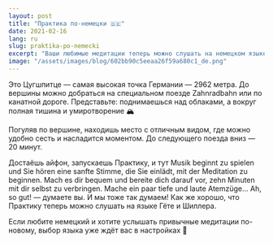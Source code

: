 ```yaml
---
layout: post
title: "Практика по-немецки 🇩🇪"
date: 2021-02-16
lang: ru
slug: praktika-po-nemecki
excerpt: "Ваши любимые медитации теперь можно слушать на немецком языке!"
image: "/assets/images/blog/602bb90c5eeaa26f59a680c1_de.png"
---
```


Это Цугшпитце — самая высокая точка Германии — 2962 метра. До вершины можно добраться на специальном поезде Zahnradbahn или по канатной дороге. Представьте: поднимаешься над облаками, а вокруг полная тишина и умиротворение 🏔

Погуляв по вершине, находишь место с отличным видом, где можно удобно сесть и насладится моментом. До следующего поезда вниз — 20 минут.

Достаёшь айфон, запускаешь Практику, и тут Musik beginnt zu spielen und Sie hören eine sanfte Stimme, die Sie einlädt, mit der Meditation zu beginnen.
Mach es dir bequem und bereite dich darauf vor, zehn Minuten mit dir selbst zu verbringen. Mache ein paar tiefe und laute Atemzüge...
Ah, so gut! — думаете вы. И мы тоже так думаем! Как же хорошо, что Практику теперь можно слушать на языке Гёте и Шиллера.

Если любите немецкий и хотите услышать привычные медитации по-новому, выбор языка уже ждёт вас в настройках 🤗